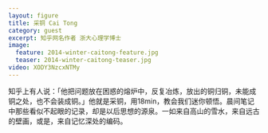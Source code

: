 ```yaml
---
layout: figure
title: 采铜 Cai Tong
category: guest
excerpt: 知乎网名作者 浙大心理学博士
image:
  feature: 2014-winter-caitong-feature.jpg
  teaser: 2014-winter-caitong-teaser.jpg
video: XODY3NzcxNTMy
---
```


知乎上有人说：「他把问题放在困惑的熔炉中，反复冶炼，放出的铜归铜，未能成铜之处，也不会装成铜。」他就是采铜，用18min，教会我们迷你顿悟。晨间笔记中那些看似不起眼的记录，却是以后思想的源泉。一如来自高山的雪水，来自远古的壁画，或是，来自记忆深处的编码。
